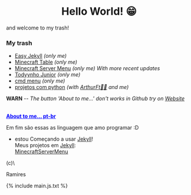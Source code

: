 <h1 align="center"> Hello World! 😁</h1>

and welcome to my trash!

### My trash

- [Easy Jekyll](https://github.com/gabrielramires/Easy_Jekyll) _(only me)_
- [Minecraft Table](https://github.com/gabrielramires/MinecraftTable) _(only me)_
- [Minecraft Server Menu](https://github.com/gabrielramires/MinecraftServerMenu) _(only me)_ _With more recent updates_
- [Todyynho Junior](https://github.com/gabrielramires/Todyynho-Junior) _(only me)_
- [cmd menu](https://github.com/gabrielramires/cmd_menu) _(only me)_
- [projetos com python](https://github.com/gabrielramires/projetos-com-python) _(with [ArthurFt👩‍🦲](https://github.com/ArthurFt) and me)_

<p id="RemoveMe"><b>WARN</b> -- <i>The button 'About to me...' don't works in Github try on <a href="https://RamiresOliv.github.io/RamiresOliv">Website</a></i></p><strong><br><ins id="abouttome" onclick="abouttome()" style="cursor: pointer; color: blue;">About to me... pt-br</ins></strong>
<br>

<div id="abouttome_text"></div>

Em fim são essas as linguagem que amo programar :D

- estou Começando a usar [Jekyll](https://jekyllrb.com)!\
  Meus projetos em [Jekyll](https://jekyllrb.com):\
  [MinecraftServerMenu](https://RamiresOliv.github.io/MinecraftServerMenu)

(c)\

<p id="RGB">Ramires</p>

{% include main.js.txt %}
